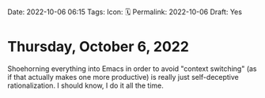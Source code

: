 Date: 2022-10-06 06:15
Tags: 
Icon: 🗓️
Permalink: 2022-10-06
Draft: Yes

# Thursday, October  6, 2022
 
Shoehorning everything into Emacs in order to avoid "context switching" (as if that actually makes one more productive) is really just self-deceptive rationalization. I should know, I do it all the time.
